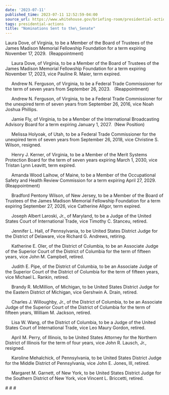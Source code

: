 ```yaml
---
date: '2023-07-11'
published_time: 2023-07-11 12:52:59-04:00
source_url: https://www.whitehouse.gov/briefing-room/presidential-actions/2023/07/11/nominations-sent-to-the-senate-113/
tags: presidential-actions
title: "Nominations Sent to the\_Senate"
---
```

 
Laura Dove, of Virginia, to be a Member of the Board of Trustees of the
James Madison Memorial Fellowship Foundation for a term expiring
November 17, 2029.  (Reappointment)

     Laura Dove, of Virginia, to be a Member of the Board of Trustees of
the James Madison Memorial Fellowship Foundation for a term expiring
November 17, 2023, vice Pauline R. Maier, term expired.

     Andrew N. Ferguson, of Virginia, to be a Federal Trade Commissioner
for the term of seven years from September 26, 2023.   (Reappointment)

     Andrew N. Ferguson, of Virginia, to be a Federal Trade Commissioner
for the unexpired term of seven years from September 26, 2016, vice Noah
Joshua Phillips.

     Jamie Fly, of Virginia, to be a Member of the International
Broadcasting Advisory Board for a term expiring January 1, 2027.  (New
Position)

     Melissa Holyoak, of Utah, to be a Federal Trade Commissioner for
the unexpired term of seven years from September 26, 2018, vice
Christine S. Wilson, resigned.

     Henry J. Kerner, of Virginia, to be a Member of the Merit Systems
Protection Board for the term of seven years expiring March 1, 2030,
vice Tristan Lynn Leavitt, term expired.

     Amanda Wood Laihow, of Maine, to be a Member of the Occupational
Safety and Health Review Commission for a term expiring April 27, 2029. 
(Reappointment)

     Bradford Pentony Wilson, of New Jersey, to be a Member of the Board
of Trustees of the James Madison Memorial Fellowship Foundation for a
term expiring September 27, 2026, vice Catherine Allgor, term expired.

     Joseph Albert Laroski, Jr., of Maryland, to be a Judge of the
United States Court of International Trade, vice Timothy C. Stanceu,
retired.

     Jennifer L. Hall, of Pennsylvania, to be United States District
Judge for the District of Delaware, vice Richard G. Andrews, retiring.

     Katherine E. Oler, of the District of Columbia, to be an Associate
Judge of the Superior Court of the District of Columbia for the term of
fifteen years, vice John M. Campbell, retired.

     Judith E. Pipe, of the District of Columbia, to be an Associate
Judge of the Superior Court of the District of Columbia for the term of
fifteen years, vice Michael L. Rankin, retired.

     Brandy R. McMillion, of Michigan, to be United States District
Judge for the Eastern District of Michigan, vice Gershwin A. Drain,
retired.

     Charles J. Willoughby, Jr., of the District of Columbia, to be an
Associate Judge of the Superior Court of the District of Columbia for
the term of fifteen years, William M. Jackson, retired.

     Lisa W. Wang, of the District of Columbia, to be a Judge of the
United States Court of International Trade, vice Leo Maury Gordon,
retired.

     April M. Perry, of Illinois, to be United States Attorney for the
Northern District of Illinois for the term of four years, vice John R.
Lausch, Jr., resigned.

     Karoline Mehalchick, of Pennsylvania, to be United States District
Judge for the Middle District of Pennsylvania, vice John E. Jones, III,
retired.

     Margaret M. Garnett, of New York, to be United States District
Judge for the Southern District of New York, vice Vincent L. Briccetti,
retired.

\# \# \#
